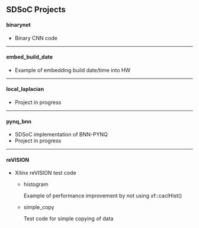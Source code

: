 ## SDSoC Projects

#### binarynet
  - Binary CNN code


***
#### embed\_build\_date
  - Example of embedding build date/time into HW


***
#### local\_laplacian
  - Project in progress
  

***
#### pynq\_bnn
  - SDSoC implementation of BNN-PYNQ
  - Project in progress
    
  
***
#### reVISION
  - Xilinx reVISION test code
  
    - histogram
      
      Example of performance improvement by not using xf::caclHist()
      
    - simple\_copy
    
      Test code for simple copying of data
    
  

